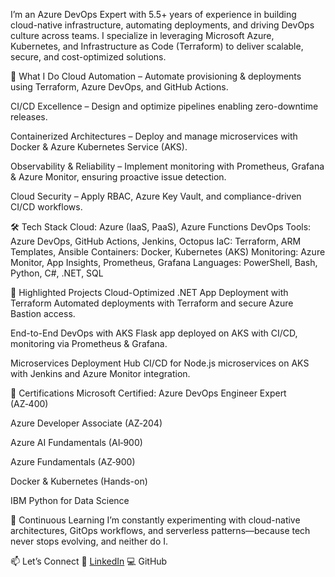 I’m an Azure DevOps Expert with 5.5+ years of experience in building cloud-native infrastructure, automating deployments, and driving DevOps culture across teams. I specialize in leveraging Microsoft Azure, Kubernetes, and Infrastructure as Code (Terraform) to deliver scalable, secure, and cost-optimized solutions.

🚀 What I Do
Cloud Automation – Automate provisioning & deployments using Terraform, Azure DevOps, and GitHub Actions.

CI/CD Excellence – Design and optimize pipelines enabling zero-downtime releases.

Containerized Architectures – Deploy and manage microservices with Docker & Azure Kubernetes Service (AKS).

Observability & Reliability – Implement monitoring with Prometheus, Grafana & Azure Monitor, ensuring proactive issue detection.

Cloud Security – Apply RBAC, Azure Key Vault, and compliance-driven CI/CD workflows.

🛠 Tech Stack
Cloud: Azure (IaaS, PaaS), Azure Functions
DevOps Tools: Azure DevOps, GitHub Actions, Jenkins, Octopus
IaC: Terraform, ARM Templates, Ansible
Containers: Docker, Kubernetes (AKS)
Monitoring: Azure Monitor, App Insights, Prometheus, Grafana
Languages: PowerShell, Bash, Python, C#, .NET, SQL

🌟 Highlighted Projects
Cloud-Optimized .NET App Deployment with Terraform
Automated deployments with Terraform and secure Azure Bastion access.

End-to-End DevOps with AKS
Flask app deployed on AKS with CI/CD, monitoring via Prometheus & Grafana.

Microservices Deployment Hub
CI/CD for Node.js microservices on AKS with Jenkins and Azure Monitor integration.

🏅 Certifications
Microsoft Certified: Azure DevOps Engineer Expert (AZ‑400)

Azure Developer Associate (AZ‑204)

Azure AI Fundamentals (AI‑900)

Azure Fundamentals (AZ‑900)

Docker & Kubernetes (Hands-on)

IBM Python for Data Science

🌱 Continuous Learning
I’m constantly experimenting with cloud-native architectures, GitOps workflows, and serverless patterns—because tech never stops evolving, and neither do I.

📫 Let’s Connect
💼 [LinkedIn](https://www.linkedin.com/in/satyabrataswain480/)
💻 GitHub

